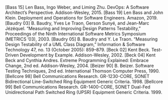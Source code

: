 [Bass 15] Len Bass, Ingo Weber, and Liming Zhu. DevOps: A Software Architect’s Perspective. Addison-Wesley, 2015. [Bass 19] Len Bass and John Klein. Deployment and Operations for Software Engineers. Amazon, 2019. [Baudry 03] B. Baudry, Yves Le Traon, Gerson Sunyé, and Jean-Marc Jézéquel. “Measuring and Improving Design Patterns Testability,” Proceedings of the Ninth International Software Metrics Symposium (METRICS ’03), 2003. [Baudry 05] B. Baudry and Y. Le Traon. “Measuring Design Testability of a UML Class Diagram,” Information & Software Technology 47, no. 13 (October 2005): 859–879. [Beck 02] Kent Beck. Test-Driven Development by Example. Addison-Wesley, 2002. [Beck 04] Kent Beck and Cynthia Andres. Extreme Programming Explained: Embrace Change, 2nd ed. Addison-Wesley, 2004. [Beizer 90] B. Beizer. Software Testing Techniques, 2nd ed. International Thomson Computer Press, 1990. [Bellcore 98] Bell Communications Research. GR-1230-CORE, SONET Bidirectional Line-Switched Ring Equipment Generic Criteria. 1998. [Bellcore 99] Bell Communications Research. GR-1400-CORE, SONET Dual-Fed Unidirectional Path Switched Ring (UPSR) Equipment Generic Criteria. 1999.